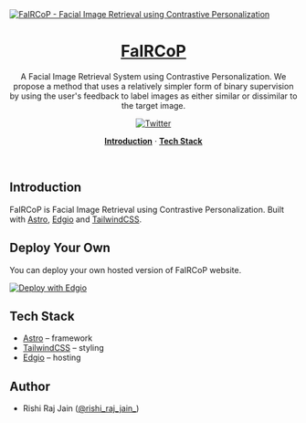 <a href="https://ijcai-faircop-default.layer0-limelight.link">
  <img alt="FaIRCoP - Facial Image Retrieval using Contrastive Personalization" src="https://ijcai-faircop-default.layer0-limelight.link/static/social-media-card.png">
  <h1 align="center">FaIRCoP</h1>
</a>

<p align="center">
  A Facial Image Retrieval System using Contrastive Personalization. We propose a method that uses a relatively simpler form of binary supervision by using the user's feedback to label images as either similar or dissimilar to the target image.
</p>

<p align="center">
  <a href="https://twitter.com/rishi_raj_jain_">
    <img src="https://img.shields.io/twitter/follow/rishi_raj_jain_?style=flat&label=%40rishi_raj_jain_&logo=twitter&color=0bf&logoColor=fff" alt="Twitter" />
  </a>
</p>

<p align="center">
  <a href="#introduction"><strong>Introduction</strong></a> ·
  <a href="#tech-stack"><strong>Tech Stack</strong></a>
</p>
<br/>

## Introduction

FaIRCoP is Facial Image Retrieval using Contrastive Personalization. Built with [Astro](https://astro.build), [Edgio](https://edg.io) and [TailwindCSS](https://tailwindcss.com).

## Deploy Your Own

You can deploy your own hosted version of FaIRCoP website.

[![Deploy with Edgio](https://docs.edg.io/button.svg)](app.layer0.co/deploy?repo=https://github.com/rishi-raj-jain/FaIRCoP)

## Tech Stack

- [Astro](https://astro.build) – framework
- [TailwindCSS](https://tailwindcss.com) – styling
- [Edgio](https://edg.io) – hosting

## Author

- Rishi Raj Jain ([@rishi_raj_jain_](https://twitter.com/rishi_raj_jain_))
